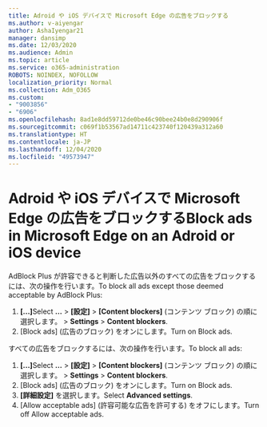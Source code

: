 ```yaml
---
title: Adroid や iOS デバイスで Microsoft Edge の広告をブロックする
ms.author: v-aiyengar
author: AshaIyengar21
manager: dansimp
ms.date: 12/03/2020
ms.audience: Admin
ms.topic: article
ms.service: o365-administration
ROBOTS: NOINDEX, NOFOLLOW
localization_priority: Normal
ms.collection: Adm_O365
ms.custom:
- "9003856"
- "6906"
ms.openlocfilehash: 8ad1e8dd59712de0be46c90bee24b0e8d290906f
ms.sourcegitcommit: c069f1b53567ad14711c423740f120439a312a60
ms.translationtype: HT
ms.contentlocale: ja-JP
ms.lasthandoff: 12/04/2020
ms.locfileid: "49573947"
---
```

# <a name="block-ads-in-microsoft-edge-on-an-adroid-or-ios-device"></a><span data-ttu-id="f8ed8-102">Adroid や iOS デバイスで Microsoft Edge の広告をブロックする</span><span class="sxs-lookup"><span data-stu-id="f8ed8-102">Block ads in Microsoft Edge on an Adroid or iOS device</span></span>

<span data-ttu-id="f8ed8-103">AdBlock Plus が許容できると判断した広告以外のすべての広告をブロックするには、次の操作を行います。</span><span class="sxs-lookup"><span data-stu-id="f8ed8-103">To block all ads except those deemed acceptable by AdBlock Plus:</span></span>
1. <span data-ttu-id="f8ed8-104">**[...]**</span><span class="sxs-lookup"><span data-stu-id="f8ed8-104">Select **…**</span></span><span data-ttu-id="f8ed8-105"> > **[設定]** > **[Content blockers]** (コンテンツ ブロック) の順に選択します。</span><span class="sxs-lookup"><span data-stu-id="f8ed8-105"> > **Settings** > **Content blockers**.</span></span>
2. <span data-ttu-id="f8ed8-106">[Block ads] (広告のブロック) をオンにします。</span><span class="sxs-lookup"><span data-stu-id="f8ed8-106">Turn on Block ads.</span></span>

<span data-ttu-id="f8ed8-107">すべての広告をブロックするには、次の操作を行います。</span><span class="sxs-lookup"><span data-stu-id="f8ed8-107">To block all ads:</span></span>
1. <span data-ttu-id="f8ed8-108">**[...]**</span><span class="sxs-lookup"><span data-stu-id="f8ed8-108">Select **…**</span></span><span data-ttu-id="f8ed8-109"> > **[設定]** > **[Content blockers]** (コンテンツ ブロック) の順に選択します。</span><span class="sxs-lookup"><span data-stu-id="f8ed8-109"> > **Settings** > **Content blockers**.</span></span>
2. <span data-ttu-id="f8ed8-110">[Block ads] (広告のブロック) をオンにします。</span><span class="sxs-lookup"><span data-stu-id="f8ed8-110">Turn on Block ads.</span></span>
3. <span data-ttu-id="f8ed8-111">**[詳細設定]** を選択します。</span><span class="sxs-lookup"><span data-stu-id="f8ed8-111">Select **Advanced settings**.</span></span>
4. <span data-ttu-id="f8ed8-112">[Allow acceptable ads] (許容可能な広告を許可する) をオフにします。</span><span class="sxs-lookup"><span data-stu-id="f8ed8-112">Turn off Allow acceptable ads.</span></span>